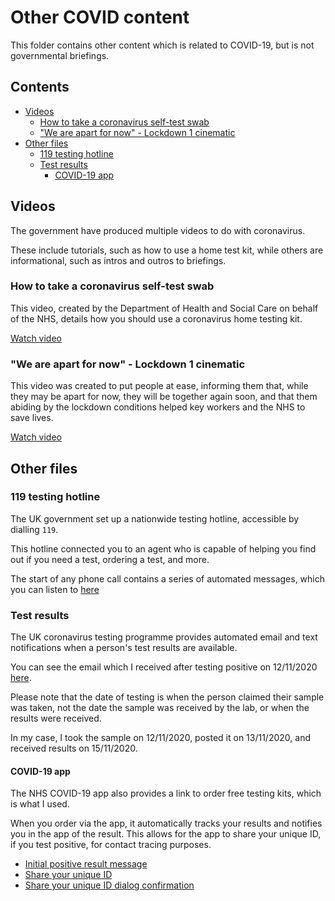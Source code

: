 # Other COVID content <!-- omit in toc -->

This folder contains other content which is related to COVID-19, but is not governmental briefings.

## Contents <!-- omit in toc -->

- [Videos](#videos)
  - [How to take a coronavirus self-test swab](#how-to-take-a-coronavirus-self-test-swab)
  - ["We are apart for now" - Lockdown 1 cinematic](#we-are-apart-for-now---lockdown-1-cinematic)
- [Other files](#other-files)
  - [119 testing hotline](#119-testing-hotline)
  - [Test results](#test-results)
    - [COVID-19 app](#covid-19-app)

## Videos

The government have produced multiple videos to do with coronavirus.

These include tutorials, such as how to use a home test kit, while others are informational, such as intros and outros to briefings.

### How to take a coronavirus self-test swab

This video, created by the Department of Health and Social Care on behalf of the NHS, details how you should use a coronavirus home testing kit.

[Watch video](Videos/2020-05%20How%20to%20take%20a%20coronavirus%20self-test%20swab.mp4)

### "We are apart for now" - Lockdown 1 cinematic

This video was created to put people at ease, informing them that, while they may be apart for now, they will be together again soon, and that them abiding by the lockdown conditions helped key workers and the NHS to save lives.

[Watch video](Videos/2020-05%20We%20are%20apart%20for%20now.mp4)

## Other files

### 119 testing hotline

The UK government set up a nationwide testing hotline, accessible by dialling `119`.

This hotline connected you to an agent who is capable of helping you find out if you need a test, ordering a test, and more.

The start of any phone call contains a series of automated messages, which you can listen to [here](./example%20call%20made%20to%20119.mp3)

### Test results

The UK coronavirus testing programme provides automated email and text notifications when a person's test results are available.

You can see the email which I received after testing positive on 12/11/2020 [here](./positive-test-result-email.png).

Please note that the date of testing is when the person claimed their sample was taken, not the date the sample was received by the lab, or when the results were received.

In my case, I took the sample on 12/11/2020, posted it on 13/11/2020, and received results on 15/11/2020.

#### COVID-19 app

The NHS COVID-19 app also provides a link to order free testing kits, which is what I used.

When you order via the app, it automatically tracks your results and notifies you in the app of the result. This allows for the app to share your unique ID, if you test positive, for contact tracing purposes.

- [Initial positive result message](./NHS%20COVID-19%20App/positive-result-screen.png)
- [Share your unique ID](./NHS%20COVID-19%20App/positive-result-share-ids.png)
- [Share your unique ID dialog confirmation](./NHS%20COVID-19%20App/positive-result-share-ids-dialog.png)
